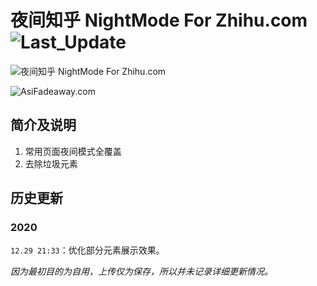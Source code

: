 # 夜间知乎 NightMode For Zhihu.com ![Last_Update](https://img.shields.io/badge/%E6%9C%80%E5%90%8E%E6%9B%B4%E6%96%B0-2020.12.29-blue)

![夜间知乎 NightMode For Zhihu.com](https://userstyles.org/style_screenshots/160889_after.png?r=1609251646)

![AsiFadeaway.com](https://www.asifadeaway.com/imgs/Logo.png)

## 简介及说明

1. 常用页面夜间模式全覆盖
2. 去除垃圾元素

## 历史更新

### 2020

`12.29 21:33`：优化部分元素展示效果。

*因为最初目的为自用，上传仅为保存，所以并未记录详细更新情况。*
